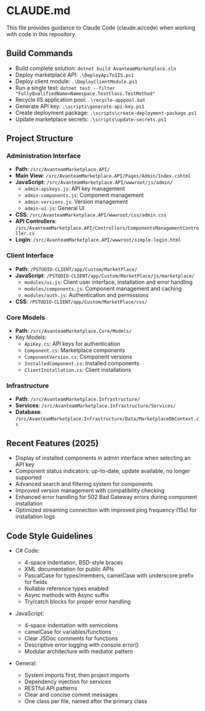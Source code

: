 # CLAUDE.md

This file provides guidance to Claude Code (claude.ai/code) when working with code in this repository.

## Build Commands
- Build complete solution: `dotnet build AvanteamMarketplace.sln`
- Deploy marketplace API: `.\DeployApiToIIS.ps1` 
- Deploy client module: `.\DeployClientModule.ps1`
- Run a single test: `dotnet test --filter "FullyQualifiedName=Namespace.TestClass.TestMethod"`
- Recycle IIS application pool: `.\recycle-apppool.bat`
- Generate API key: `.\scripts\generate-api-key.ps1`
- Create deployment package: `.\scripts\create-deployment-package.ps1`
- Update marketplace secrets: `.\scripts\update-secrets.ps1`

## Project Structure

### Administration Interface
- **Path**: `/src/AvanteamMarketplace.API/`
- **Main View**: `/src/AvanteamMarketplace.API/Pages/Admin/Index.cshtml`
- **JavaScript**: `/src/AvanteamMarketplace.API/wwwroot/js/admin/` 
  - `admin-apikeys.js`: API key management
  - `admin-components.js`: Component management
  - `admin-versions.js`: Version management
  - `admin-ui.js`: General UI
- **CSS**: `/src/AvanteamMarketplace.API/wwwroot/css/admin.css`
- **API Controllers**: `/src/AvanteamMarketplace.API/Controllers/ComponentsManagementController.cs`
- **Login**: `/src/AvanteamMarketplace.API/wwwroot/simple-login.html`

### Client Interface
- **Path**: `/PSTUDIO-CLIENT/app/Custom/MarketPlace/`
- **JavaScript**: `/PSTUDIO-CLIENT/app/Custom/MarketPlace/js/marketplace/`
  - `modules/ui.js`: Client user interface, installation and error handling
  - `modules/components.js`: Component management and caching
  - `modules/auth.js`: Authentication and permissions
- **CSS**: `/PSTUDIO-CLIENT/app/Custom/MarketPlace/css/`

### Core Models
- **Path**: `/src/AvanteamMarketplace.Core/Models/`
- Key Models:
  - `ApiKey.cs`: API keys for authentication
  - `Component.cs`: Marketplace components
  - `ComponentVersion.cs`: Component versions
  - `InstalledComponent.cs`: Installed components
  - `ClientInstallation.cs`: Client installations

### Infrastructure
- **Path**: `/src/AvanteamMarketplace.Infrastructure/`
- **Services**: `/src/AvanteamMarketplace.Infrastructure/Services/`
- **Database**: `/src/AvanteamMarketplace.Infrastructure/Data/MarketplaceDbContext.cs`

## Recent Features (2025)
- Display of installed components in admin interface when selecting an API key
- Component status indicators: up-to-date, update available, no longer supported
- Advanced search and filtering system for components
- Improved version management with compatibility checking
- Enhanced error handling for 502 Bad Gateway errors during component installation
- Optimized streaming connection with improved ping frequency (15s) for installation logs

## Code Style Guidelines
- C# Code:
  - 4-space indentation, BSD-style braces
  - XML documentation for public APIs
  - PascalCase for types/members, camelCase with underscore prefix for fields
  - Nullable reference types enabled
  - Async methods with Async suffix
  - Try/catch blocks for proper error handling

- JavaScript:
  - 4-space indentation with semicolons
  - camelCase for variables/functions
  - Clear JSDoc comments for functions
  - Descriptive error logging with console.error()
  - Modular architecture with mediator pattern

- General:
  - System imports first, then project imports
  - Dependency injection for services
  - RESTful API patterns
  - Clear and concise commit messages
  - One class per file, named after the primary class